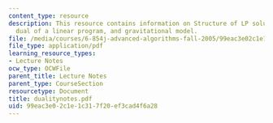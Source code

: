 ```yaml
---
content_type: resource
description: This resource contains information on Structure of LP solutions, the
  dual of a linear program, and gravitational model.
file: /media/courses/6-854j-advanced-algorithms-fall-2005/99eac3e02c1e1c317f20ef3cad4f6a28_dualitynotes.pdf
file_type: application/pdf
learning_resource_types:
- Lecture Notes
ocw_type: OCWFile
parent_title: Lecture Notes
parent_type: CourseSection
resourcetype: Document
title: dualitynotes.pdf
uid: 99eac3e0-2c1e-1c31-7f20-ef3cad4f6a28
---
```

